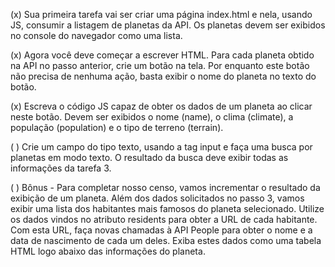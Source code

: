 
(x) Sua primeira tarefa vai ser criar uma página index.html e nela, usando JS, consumir a listagem de planetas da API. Os planetas devem ser exibidos no console do navegador como uma lista.

(x) Agora você deve começar a escrever HTML. Para cada planeta obtido na API no passo anterior, crie um botão na tela. Por enquanto este botão não precisa de nenhuma ação, basta exibir o nome do planeta no texto do botão.

(x) Escreva o código JS capaz de obter os dados de um planeta ao clicar neste botão. Devem ser exibidos o nome (name), o clima (climate), a população (population) e o tipo de terreno (terrain).

( ) Crie um campo do tipo texto, usando a tag input e faça uma busca por planetas em modo texto. O resultado da busca deve exibir todas as informações da tarefa 3.

( ) Bônus - Para completar nosso censo, vamos incrementar o resultado da exibição de um planeta. Além dos dados solicitados no passo 3, vamos exibir uma lista dos habitantes mais famosos do planeta selecionado. Utilize os dados vindos no atributo residents para obter a URL de cada habitante. Com esta URL, faça novas chamadas à API People para obter o nome e a data de nascimento de cada um deles. Exiba estes dados como uma tabela HTML logo abaixo das informações do planeta.